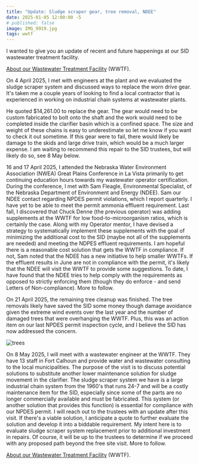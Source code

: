 ```yaml
---
title: "Update: Sludge scraper gear, tree removal, NDEE"
date: 2025-01-05 12:00:00 -5
# published: false
image: IMG_9919.jpg
tags: wwtf
---
```


I wanted to give you an update of recent and future happenings at our SID wastewater treatment facility.
<!-- excerpt -->

<a href="/about/#wastewater-treatment-facility-(wwtf)">About our Wastewater Treatment Facility</a>
(WWTF).

On 4 April 2025, I met with engineers at the plant and we evaluated the sludge scraper system and discussed ways to replace the worn drive gear.  It's taken me a couple years of looking to find a local contractor that is experienced in working on industrial chain systems at wastewater plants.

He quoted $14,261.00 to replace the gear. The gear would need to be custom fabricated to bolt onto the shaft and the work would need to be completed inside the clarifier basin which is a confined space.  The size and weight of these chains is easy to underestimate so let me know if you want to check it out sometime.  If this gear were to fail, there would likely be damage to the skids and large drive train, which would be a much larger expense.  I am waiting to recommend this repair to the SID trustees, but will likely do so, see 8 May below.
 
16 and 17 April 2025, I attended the Nebraska Water Environment Association (NWEA) Great Plains Conference in La Vista primarily to get continuing education hours towards my wastewater operator certification.  During the conference, I met with Sam Fleagle, Environmental Specialist, of the Nebraska Department of Environment and Energy (NDEE).  Sam our NDEE contact regarding NPDES permit violations, which I report quarterly.  I have yet to be able to meet the permit ammonia effluent requirement.  Last fall, I discovered that Chuck Denne (the previous operator) was adding supplements at the WWTF for low food-to-microorganism ratios, which is certainly the case.  Along with my Operator mentor, I have devised a strategy to systematically implement these supplements with the goal of minimizing the additional cost to the SID (maybe not all of the supplements are needed) and meeting the NDPES effluent requirements.  I am hopeful there is a reasonable cost solution that gets the WWTF in compliance.  If not, Sam noted that the NDEE has a new initiative to help smaller WWTFs.  If the effluent results in June are not in compliance with the permit, it's likely that the NDEE will visit the WWTF to provide some suggestions.  To date, I have found that the NDEE tries to help comply with the requirements as opposed to strictly enforcing them (though they do enforce - and send Letters of Non-compliance).  More to follow.
 
On 21 April 2025, the remaining tree cleanup was finished. The tree removals likely have saved the SID some money though damage avoidance given the extreme wind events over the last year and the number of damaged trees that were overhanging the WWTF.  Plus, this was an action item on our last NPDES permit inspection cycle, and I believe the SID has now addressed the concern.

<img src="{{image}}" alt="trees">

On 8 May 2025, I will meet with a wastewater engineer at the WWTF.  They have 13 staff in Fort Calhoun and provide water and wastewater consulting to the local municipalities.  The purpose of the visit is to discuss potential solutions to substitute another lower maintenance solution for sludge movement in the clarifier.  The sludge scraper system we have is a large industrial chain system from the 1960's that runs 24-7 and will be a costly maintenance item for the SID, especially since some of the parts are no longer commercially available and must be fabricated.  This system (or another solution that provides this function) is essential for compliance with our NPDES permit.  I will reach out to the trustees with an update after this visit.  If there's a viable solution, I anticipate a quote to further evaluate the solution and develop it into a biddable requirement.  My intent here is to evaluate sludge scraper system replacement prior to additional investment in repairs.  Of course, it will be up to the trustees to determine if we proceed with any proposed path beyond the free site visit.  More to follow.

<a href="/about/#wastewater-treatment-facility-(wwtf)">About our Wastewater Treatment Facility</a>
(WWTF).

